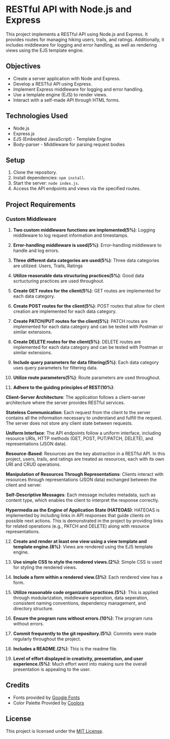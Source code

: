 # RESTful API with Node.js and Express

This project implements a RESTful API using Node.js and Express. It provides routes for managing hiking users, trails, and ratings. Additionally, it includes middleware for logging and error handling, as well as rendering views using the EJS template engine.

## Objectives

- Create a server application with Node and Express.
- Develop a RESTful API using Express.
- Implement Express middleware for logging and error handling.
- Use a template engine (EJS) to render views.
- Interact with a self-made API through HTML forms.

## Technologies Used
- Node.js
- Express.js
- EJS (Embedded JavaScript) - Template Engine
- Body-parser - Middleware for parsing request bodies

## Setup

1. Clone the repository.
2. Install dependencies: `npm install`.
3. Start the server: `node index.js`.
4. Access the API endpoints and views via the specified routes.


## Project Requirements

### Custom Middleware

1. **Two custom middleware functions are implemented(5%)**: Logging middleware to log request information and timestamps. 

2. **Error-handling middleware is used(5%)**: Error-handling middleware to handle and log errors.

3. **Three different data categories are used(5%)**: Three data categories are utilized: Users, Trails, Ratings

4. **Utilize reasonable data structuring practices(5%)**: Good data scrtucturing practices are used throughout.

5. **Create GET routes for the client(5%)**: GET routes are implemented for each data category.

6. **Create POST routes for the client(5%)**: POST routes that allow for client creation are implemented for each data category.

7. **Create PATCH/PUT routes for the client(5%)**: PATCH routes are implemented for each data category and can be tested with Postman or similar extensions.
8. **Create DELETE routes for the client(5%)**: DELETE routes are implemented for each data category and can be tested with Postman or similar extensions.

9. **Include query parameters for data filtering(5%)**: Each data category uses query parameters for filtering data.

10. **Utilize route parameters(5%)**: Route parameters are used throughout.

11. **Adhere to the guiding principles of REST(10%)**:

**Client-Server Architecture**: The application follows a client-server architecture where the server provides RESTful services.

**Stateless Communication**: Each request from the client to the server contains all the information necessary to understand and fulfill the request. The server does not store any client state between requests.

**Uniform Interface**: The API endpoints follow a uniform interface, including resource URIs, HTTP methods (GET, POST, PUT/PATCH, DELETE), and representations (JSON data).

**Resource-Based**: Resources are the key abstraction in a RESTful API. In this project, users, trails, and ratings are treated as resources, each with its own URI and CRUD operations.

**Manipulation of Resources Through Representations**: Clients interact with resources through representations (JSON data) exchanged between the client and server.

**Self-Descriptive Messages**: Each message includes metadata, such as content type, which enables the client to interpret the response correctly.

**Hypermedia as the Engine of Application State (HATEOAS)**: HATEOAS is implemented by including links in API responses that guide clients on possible next actions. This is demonstrated in the project by providing links for related operations (e.g., PATCH and DELETE) along with resource representations.

12. **Create and render at least one view using a view template and template engine.(8%)**: Views are rendered using the EJS template engine.

13. **Use simple CSS to style the rendered views.(2%)**: Simple CSS is used for styling the rendered views.

14. **Include a form within a rendered view.(3%)**: Each rendered view has a form.

15. **Utilize reasonable code organization practices.(5%)**: This is applied through modularization, middleware seperation, data seperation, consistent naming conventions, dependency management, and directory structure.

16. **Ensure the program runs without errors.(10%)**: The program runs without errors.

17. **Commit frequrently to the git repository.(5%)**: Commits were made regularly throughout the project.

18. **Includes a README.(2%)**: This is the readme file.

19. **Level of effort displayed in creativity, presentation, and user experience.(5%)**: Much effort went into making sure the overall presentation is appealing to the user.

## Credits
- Fonts provided by [Google Fonts](https://fonts.google.com/)
- Color Palette Provided by [Coolors](https://coolors.co/)

## License

This project is licensed under the [MIT License](LICENSE).

